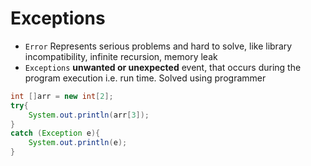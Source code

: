 # Exceptions
- `Error` Represents serious problems and hard to solve, like library incompatibility, infinite recursion, memory leak
- `Exceptions` **unwanted or unexpected** event, that occurs during the program execution i.e. run time. Solved using programmer

```java
int []arr = new int[2];
try{
    System.out.println(arr[3]);
}
catch (Exception e){
    System.out.println(e);
}
```
